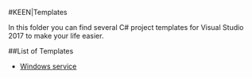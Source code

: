#KEEN|Templates

In this folder you can find several C# project templates for Visual Studio 2017 to make your life easier.

##List of Templates

- [Windows service](https://github.com/KeenMate/fluently-projects/Project%20templates/)
